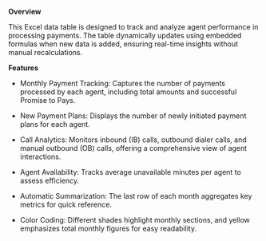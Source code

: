 **Overview**

This Excel data table is designed to track and analyze agent performance in processing payments. The table dynamically updates using embedded formulas when new data is added, ensuring real-time insights without manual recalculations.

**Features**

- Monthly Payment Tracking: Captures the number of payments processed by each agent, including total amounts and successful Promise to Pays.

- New Payment Plans: Displays the number of newly initiated payment plans for each agent.

- Call Analytics: Monitors inbound (IB) calls, outbound dialer calls, and manual outbound (OB) calls, offering a comprehensive view of agent interactions.

- Agent Availability: Tracks average unavailable minutes per agent to assess efficiency.

- Automatic Summarization: The last row of each month aggregates key metrics for quick reference.

- Color Coding: Different shades highlight monthly sections, and yellow emphasizes total monthly figures for easy readability.
